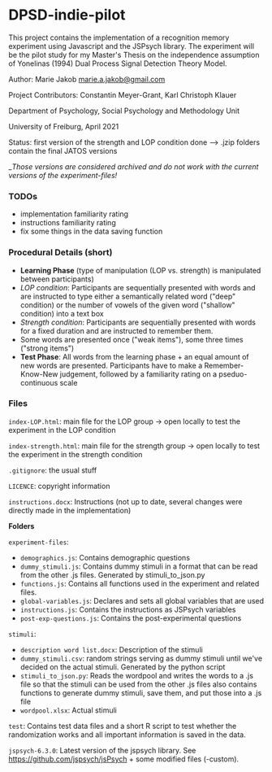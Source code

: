 # DPSD-indie-pilot

This project contains the implementation of a recognition memory experiment using Javascript and the JSPsych library.
The experiment will be the pilot study for my Master's Thesis on the independence assumption of Yonelinas (1994) 
Dual Process Signal Detection Theory Model. 

Author: Marie Jakob marie.a.jakob@gmail.com

Project Contributors: Constantin Meyer-Grant, Karl Christoph Klauer

Department of Psychology, Social Psychology and Methodology Unit

University of Freiburg, April 2021

Status: first version of the strength and LOP condition done --> .jzip folders contain the final JATOS versions

__Those versions are considered archived and do not work with the current versions of the experiment-files!_

### TODOs

* implementation familiarity rating
* instructions familiarity rating
* fix some things in the data saving function


### Procedural Details (short)

* __Learning Phase__ (type of manipulation (LOP vs. strength) is manipulated between participants)
* _LOP condition_: Participants are sequentially presented with words and are instructed to type either a semantically related word ("deep" condition) or the number of vowels of the given word ("shallow" condition) into a text box
* _Strength condition_: Participants are sequentially presented with words for a fixed duration and are instructed to remember them. 
* Some words are presented once ("weak items"), some three times ("strong items")
* __Test Phase__: All words from the learning phase + an equal amount of new words are presented. Participants have to make a Remember-Know-New judgement, 
followed by a familiarity rating on a pseduo-continuous scale



### Files

```index-LOP.html```: main file for the LOP group -> open locally to test the experiment in the LOP condition

```index-strength.html```: main file for the strength group -> open locally to test the experiment in the strength condition

```.gitignore```: the usual stuff

```LICENCE```: copyright information

```instructions.docx```: Instructions (not up to date, several changes were directly made in the implementation)


**Folders**

```experiment-files```:
* ```demographics.js```: Contains demographic questions
* ```dummy_stimuli.js```: Contains dummy stimuli in a format that can be read from the other .js files. Generated by stimuli_to_json.py
* ```functions.js```: Contains all functions used in the experiment and related files.
* ```global-variables.js```: Declares and sets all global variables that are used
* ```instructions.js```: Contains the instructions as JSPsych variables
* ```post-exp-questions.js```: Contains the post-experimental questions


```stimuli```: 
* ```description word list.docx```: Description of the stimuli
* ```dummy_stimuli.csv```: random strings serving as dummy stimuli until we've decided on the actual stimuli. Generated by the python script
* ```stimuli_to_json.py```: Reads the wordpool and writes the words to a .js file so that the stimuli can be used from the other .js files
also contains functions to generate dummy stimuli, save them, and put those into a .js file
* ```wordpool.xlsx```: Actual stimuli

```test```: Contains test data files and a short R script to test whether the randomization works and all important information is saved in the data.

```jspsych-6.3.0```: Latest version of the jspsych library. See https://github.com/jspsych/jsPsych + some modified files (-custom).
